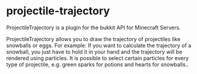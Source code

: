 # projectile-trajectory
ProjectileTrajectory is a plugin for the bukkit API for Minecraft Servers.

ProjectileTrajectory allows you to draw the trajectory of projectiles like snowballs or eggs.
For example: If you want to calculate the trajectory of a snowball, you just have to hold it in your hand and the trajectory will be rendered using particles. It is possible to select certain particles for every type of projectile, e.g. green sparks for potions and hearts for snowballs..
